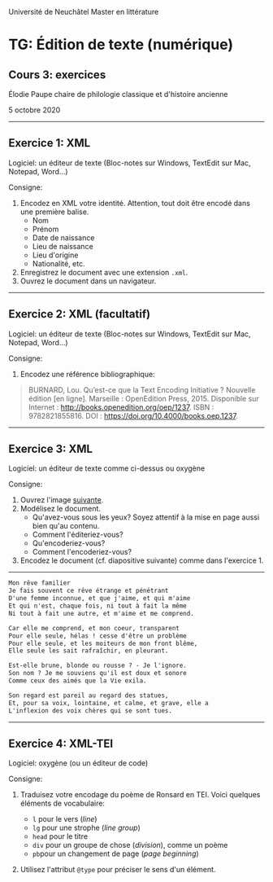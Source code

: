 Université de Neuchâtel
Master en littérature

# TG: Édition de texte (numérique)
## Cours 3: exercices

Élodie Paupe 
chaire de philologie classique et d'histoire ancienne

5 octobre 2020

---

## Exercice 1: XML

Logiciel: un éditeur de texte (Bloc-notes sur Windows, TextEdit sur Mac, Notepad, Word...)

Consigne: 
1. Encodez en XML votre identité. Attention, tout doit être encodé dans une première balise.
    - Nom 
    - Prénom
    - Date de naissance 
    - Lieu de naissance 
    - Lieu d'origine
    - Nationalité, etc.
1.  Enregistrez le document avec une extension `.xml`.
1. Ouvrez le document dans un navigateur. 

---

## Exercice 2: XML (facultatif)

Logiciel: un éditeur de texte (Bloc-notes sur Windows, TextEdit sur Mac, Notepad, Word...)

Consigne: 
1. Encodez une référence bibliographique:

> BURNARD, Lou. Qu’est-ce que la Text Encoding Initiative ? Nouvelle édition [en ligne]. Marseille : OpenEdition Press, 2015. Disponible sur Internet : <http://books.openedition.org/oep/1237>. ISBN : 9782821855816. DOI : https://doi.org/10.4000/books.oep.1237.

--- 

## Exercice 3: XML

Logiciel: un éditeur de texte comme ci-dessus ou oxygène

Consigne: 
1. Ouvrez l'image [suivante]().
1. Modélisez le document. 
    * Qu'avez-vous sous les yeux? Soyez attentif à la mise en page aussi bien qu'au contenu.
    * Comment l'éditeriez-vous?
    * Qu'encoderiez-vous?
    * Comment l'encoderiez-vous?
1. Encodez le document (cf. diapositive suivante) comme dans l'exercice 1.

--- 

```txt
Mon rêve familier
Je fais souvent ce rêve étrange et pénétrant
D'une femme inconnue, et que j'aime, et qui m'aime
Et qui n'est, chaque fois, ni tout à fait la même
Ni tout à fait une autre, et m'aime et me comprend.

Car elle me comprend, et mon coeur, transparent
Pour elle seule, hélas ! cesse d'être un problème
Pour elle seule, et les moiteurs de mon front blême,
Elle seule les sait rafraîchir, en pleurant.

Est-elle brune, blonde ou rousse ? - Je l'ignore.
Son nom ? Je me souviens qu'il est doux et sonore
Comme ceux des aimés que la Vie exila.

Son regard est pareil au regard des statues,
Et, pour sa voix, lointaine, et calme, et grave, elle a
L'inflexion des voix chères qui se sont tues.
```

---

## Exercice 4: XML-TEI

Logiciel: oxygène (ou un éditeur de code)

Consigne: 
1. Traduisez votre encodage du poème de Ronsard en TEI. Voici quelques éléments de vocabulaire:

    * `l` pour le vers (_line_)
    * `lg` pour une strophe (_line group_)
    * `head` pour le titre
    * `div` pour un groupe de chose (_division_), comme un poème
    * `pb`pour un changement de page (_page beginning_)

1. Utilisez l'attribut `@type` pour préciser le sens d'un élément.
